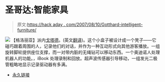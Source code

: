 # 圣哥达:智能家具

> 原文:[https://hack aday . com/2007/08/10/Gotthard-intelligent-furniture/](https://hackaday.com/2007/08/10/gotthard-intelligent-furniture/)

![](../Images/2728e3537cd359e753d845f847005e7f.png)
【格洛丽亚】派内[戈塔德](http://gestaltung.fh-wuerzburg.de/blogs/museum_20/?cat=11)。(英文[翻译](http://www.google.com/translate?u=http%3A%2F%2Fgestaltung.fh-wuerzburg.de%2Fblogs%2Fmuseum_20%2F%3Fcat%3D11&langpair=de%7Cen&hl=en&ie=UTF8))。这个小盒子被设计成一个凳子——它碰巧跟着周围的人，记录他们的对话，并作为一种互动形式向其他游客播放。一组旋转脚轮提供座位支撑，而一对带内脏的无绳钻可以移动东西。一个奥迪诺人处理机器人的功能。，iBook 处理录制和回放。超声波传感器引导移动，一组发光二极管粗略地显示记录驱动器有多满。

*   [永久链接](http://gestaltung.fh-wuerzburg.de/blogs/museum_20/?cat=11)